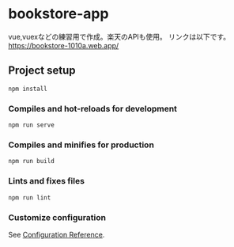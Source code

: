 # bookstore-app
vue,vuexなどの練習用で作成。楽天のAPIも使用。
リンクは以下です。
https://bookstore-1010a.web.app/
## Project setup
```
npm install
```

### Compiles and hot-reloads for development
```
npm run serve
```

### Compiles and minifies for production
```
npm run build
```

### Lints and fixes files
```
npm run lint
```

### Customize configuration
See [Configuration Reference](https://cli.vuejs.org/config/).
